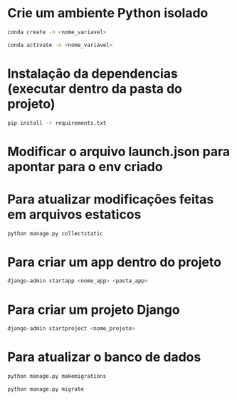 # Crie um ambiente Python isolado

```bash
conda create -n <nome_variavel>

conda activate -n <nome_variavel>

```

# Instalação da dependencias (executar dentro da pasta do projeto)

```bash
pip install -r requirements.txt
```

# Modificar o arquivo launch.json para apontar para o env criado

# Para atualizar modificações feitas em arquivos estaticos

```bash
python manage.py collectstatic
```

# Para criar um app dentro do projeto

```bash
django-admin startapp <nome_app> <pasta_app>
```

# Para criar um projeto Django

```bash
django-admin startproject <nome_projeto>
```

# Para atualizar o banco de dados 

```bash
python manage.py makemigrations

python manage.py migrate

```

